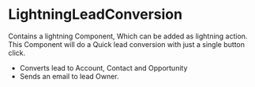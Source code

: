 # LightningLeadConversion
Contains a lightning Component, Which can be added as lightning action.
This Component will do a Quick lead conversion with just a single button click.
+ Converts lead to Account, Contact and Opportunity
+ Sends an email to lead Owner.
